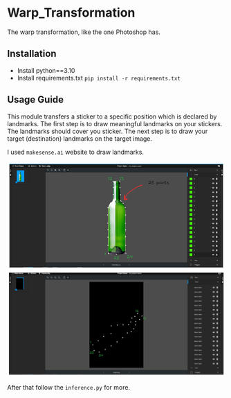 # Warp_Transformation
The warp transformation, like the one Photoshop has.

## Installation
* Install python==3.10
* Install requirements.txt `pip install -r requirements.txt`

## Usage Guide

This module transfers a sticker to a specific position which is declared by landmarks.
The first step is to draw meaningful landmarks on your stickers. The landmarks should cover you sticker.
The next step is to draw your target (destination) landmarks on the target image. 


I used `makesense.ai` website to draw landmarks.

![](samples/sticker_landmark.png)
![](samples/target_landmarks.png)

After that follow the `inference.py` for more.


